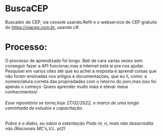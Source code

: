 # BuscaCEP
 Buscador de CEP, via console usando:Refit e o webservice de CEP gratuito do https://viacep.com.br, usando c#.
 
 # Processo:
 O processo de aprendizado foi longo. Bati de cara varias vezes sem conseguir fazer a API funcionar,mas a internet está aí pra nos ajudar. Pesquisei em varios sites até que eu achei a resposta e aprendi coisas que não foram ensinadas nos artigos e documentações, que eu li, como: a nomenclatura correta das propriedades com o retorno do json,mas isso foi apenas o começo. Quero aprender muito mais e elevar meus conhecimentos!
 
 ###### Esse repositório se torna,hoje 27/02/2022, o marco de uma longa caminhada de estudos e capacitação. 
 
 
 *Pobre é o diabo, eu odeio a ostentação
Pode rir, ri, mais não desacredita não.(Racionais MC's,V.L. pt2)*
